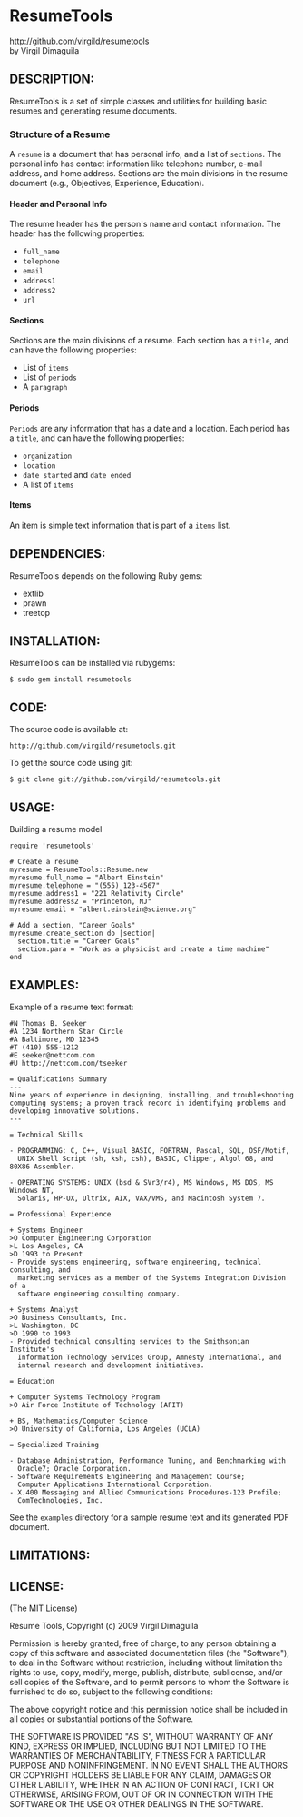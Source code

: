 ResumeTools
===========

http://github.com/virgild/resumetools  
by Virgil Dimaguila

DESCRIPTION:
------------

ResumeTools is a set of simple classes and utilities for building basic resumes and generating
resume documents.

### Structure of a Resume

A `resume` is a document that has personal info, and a list of `sections`. The personal info
has contact information like telephone number, e-mail address, and home address. Sections
are the main divisions in the resume document (e.g., Objectives, Experience, Education).

#### Header and Personal Info

The resume header has the person's name and contact information. The header has the following
properties:

* `full_name`
* `telephone`
* `email`
* `address1`
* `address2`
* `url`

#### Sections

Sections are the main divisions of a resume. Each section has a `title`, and can have
the following properties:

* List of `items`
* List of `periods`
* A `paragraph`

#### Periods

`Periods` are any information that has a date and a location. Each period has a `title`,
and can have the following properties:

* `organization`
* `location`
* `date started` and `date ended`
* A list of `items`

#### Items

An item is simple text information that is part of a `items` list.


DEPENDENCIES:
-------------

ResumeTools depends on the following Ruby gems:

* extlib
* prawn
* treetop


INSTALLATION:
-------------

ResumeTools can be installed via rubygems:

    $ sudo gem install resumetools


CODE:
-----

The source code is available at:

    http://github.com/virgild/resumetools.git
  
To get the source code using git:

    $ git clone git://github.com/virgild/resumetools.git


USAGE:
------

Building a resume model

    require 'resumetools'

    # Create a resume
    myresume = ResumeTools::Resume.new
    myresume.full_name = "Albert Einstein"
    myresume.telephone = "(555) 123-4567"
    myresume.address1 = "221 Relativity Circle"
    myresume.address2 = "Princeton, NJ"
    myresume.email = "albert.einstein@science.org"
    
    # Add a section, "Career Goals"
    myresume.create_section do |section|
      section.title = "Career Goals"
      section.para = "Work as a physicist and create a time machine"
    end


EXAMPLES:
---------

Example of a resume text format:

    #N Thomas B. Seeker
    #A 1234 Northern Star Circle
    #A Baltimore, MD 12345
    #T (410) 555-1212
    #E seeker@nettcom.com
    #U http://nettcom.com/tseeker
  
    = Qualifications Summary
    ---
    Nine years of experience in designing, installing, and troubleshooting 
    computing systems; a proven track record in identifying problems and 
    developing innovative solutions.
    ---
    
    = Technical Skills

    - PROGRAMMING: C, C++, Visual BASIC, FORTRAN, Pascal, SQL, OSF/Motif, 
      UNIX Shell Script (sh, ksh, csh), BASIC, Clipper, Algol 68, and 80X86 Assembler.

    - OPERATING SYSTEMS: UNIX (bsd & SVr3/r4), MS Windows, MS DOS, MS Windows NT, 
      Solaris, HP-UX, Ultrix, AIX, VAX/VMS, and Macintosh System 7.

    = Professional Experience
    
    + Systems Engineer
    >O Computer Engineering Corporation
    >L Los Angeles, CA
    >D 1993 to Present
    - Provide systems engineering, software engineering, technical consulting, and 
      marketing services as a member of the Systems Integration Division of a 
      software engineering consulting company.
  
    + Systems Analyst
    >O Business Consultants, Inc.
    >L Washington, DC
    >D 1990 to 1993
    - Provided technical consulting services to the Smithsonian Institute's 
      Information Technology Services Group, Amnesty International, and
      internal research and development initiatives.
    
    = Education

    + Computer Systems Technology Program
    >O Air Force Institute of Technology (AFIT)

    + BS, Mathematics/Computer Science
    >O University of California, Los Angeles (UCLA)
    
    = Specialized Training

    - Database Administration, Performance Tuning, and Benchmarking with 
      Oracle7; Oracle Corporation.
    - Software Requirements Engineering and Management Course; 
      Computer Applications International Corporation.
    - X.400 Messaging and Allied Communications Procedures-123 Profile;
      ComTechnologies, Inc.

See the `examples` directory for a sample resume text and its generated
PDF document.
    

LIMITATIONS:
------------


LICENSE:
--------

(The MIT License)

Resume Tools, Copyright (c) 2009 Virgil Dimaguila

Permission is hereby granted, free of charge, to any person
obtaining a copy of this software and associated documentation
files (the "Software"), to deal in the Software without
restriction, including without limitation the rights to use,
copy, modify, merge, publish, distribute, sublicense, and/or sell
copies of the Software, and to permit persons to whom the
Software is furnished to do so, subject to the following
conditions:

The above copyright notice and this permission notice shall be
included in all copies or substantial portions of the Software.

THE SOFTWARE IS PROVIDED "AS IS", WITHOUT WARRANTY OF ANY KIND,
EXPRESS OR IMPLIED, INCLUDING BUT NOT LIMITED TO THE WARRANTIES
OF MERCHANTABILITY, FITNESS FOR A PARTICULAR PURPOSE AND
NONINFRINGEMENT. IN NO EVENT SHALL THE AUTHORS OR COPYRIGHT
HOLDERS BE LIABLE FOR ANY CLAIM, DAMAGES OR OTHER LIABILITY,
WHETHER IN AN ACTION OF CONTRACT, TORT OR OTHERWISE, ARISING
FROM, OUT OF OR IN CONNECTION WITH THE SOFTWARE OR THE USE OR
OTHER DEALINGS IN THE SOFTWARE.
